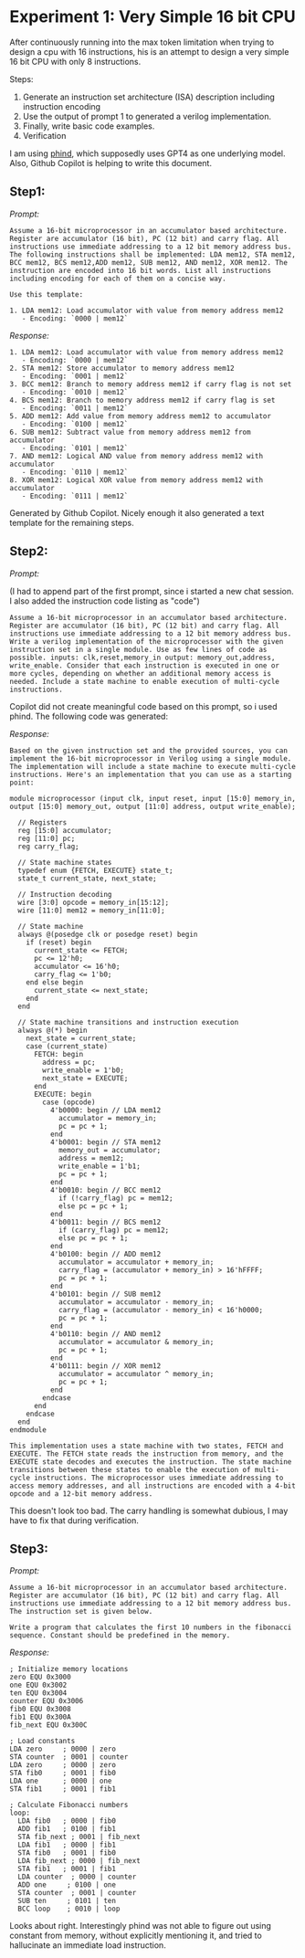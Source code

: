 # Experiment 1: Very Simple 16 bit CPU

After continuously running into the max token limitation when trying to design a cpu with 16 instructions, his is an attempt to design a very simple 16 bit CPU with only 8 instructions.

Steps:

1. Generate an instruction set architecture (ISA) description including instruction encoding
2. Use the output of prompt 1 to generated a verilog implementation.
3. Finally, write basic code examples.
4. Verification

I am using [phind](http://phind.com), which supposedly uses GPT4 as one underlying model. Also, Github Copilot is helping to write this document.

## Step1:

*Prompt:*

```
Assume a 16-bit microprocessor in an accumulator based architecture. Register are accumulator (16 bit), PC (12 bit) and carry flag. All instructions use immediate addressing to a 12 bit memory address bus. The following instructions shall be implemented: LDA mem12, STA mem12, BCC mem12, BCS mem12,ADD mem12, SUB mem12, AND mem12, XOR mem12. The instruction are encoded into 16 bit words. List all instructions including encoding for each of them on a concise way. 

Use this template:

1. LDA mem12: Load accumulator with value from memory address mem12
   - Encoding: `0000 | mem12`
```

*Response:*

```
1. LDA mem12: Load accumulator with value from memory address mem12
   - Encoding: `0000 | mem12`
2. STA mem12: Store accumulator to memory address mem12
   - Encoding: `0001 | mem12`
3. BCC mem12: Branch to memory address mem12 if carry flag is not set
   - Encoding: `0010 | mem12`
4. BCS mem12: Branch to memory address mem12 if carry flag is set
   - Encoding: `0011 | mem12`
5. ADD mem12: Add value from memory address mem12 to accumulator
   - Encoding: `0100 | mem12`
6. SUB mem12: Subtract value from memory address mem12 from accumulator
   - Encoding: `0101 | mem12`
7. AND mem12: Logical AND value from memory address mem12 with accumulator
   - Encoding: `0110 | mem12`
8. XOR mem12: Logical XOR value from memory address mem12 with accumulator
   - Encoding: `0111 | mem12`
```

Generated by Github Copilot. Nicely enough it also generated a text template for the remaining steps.

## Step2:

*Prompt:*

(I had to append part of the first prompt, since i started a new chat session. I also added the instruction code listing as "code")

```
Assume a 16-bit microprocessor in an accumulator based architecture. Register are accumulator (16 bit), PC (12 bit) and carry flag. All instructions use immediate addressing to a 12 bit memory address bus. Write a verilog implementation of the microprocessor with the given instruction set in a single module. Use as few lines of code as possible. inputs: clk,reset,memory_in output: memory_out,address, write_enable. Consider that each instruction is executed in one or more cycles, depending on whether an additional memory access is needed. Include a state machine to enable execution of multi-cycle instructions.
```

Copilot did not create meaningful code based on this prompt, so i used phind. The following code was generated:

*Response:*

```
Based on the given instruction set and the provided sources, you can implement the 16-bit microprocessor in Verilog using a single module. The implementation will include a state machine to execute multi-cycle instructions. Here's an implementation that you can use as a starting point:

module microprocessor (input clk, input reset, input [15:0] memory_in, output [15:0] memory_out, output [11:0] address, output write_enable);

  // Registers
  reg [15:0] accumulator;
  reg [11:0] pc;
  reg carry_flag;
  
  // State machine states
  typedef enum {FETCH, EXECUTE} state_t;
  state_t current_state, next_state;

  // Instruction decoding
  wire [3:0] opcode = memory_in[15:12];
  wire [11:0] mem12 = memory_in[11:0];

  // State machine
  always @(posedge clk or posedge reset) begin
    if (reset) begin
      current_state <= FETCH;
      pc <= 12'h0;
      accumulator <= 16'h0;
      carry_flag <= 1'b0;
    end else begin
      current_state <= next_state;
    end
  end

  // State machine transitions and instruction execution
  always @(*) begin
    next_state = current_state;
    case (current_state)
      FETCH: begin
        address = pc;
        write_enable = 1'b0;
        next_state = EXECUTE;
      end
      EXECUTE: begin
        case (opcode)
          4'b0000: begin // LDA mem12
            accumulator = memory_in;
            pc = pc + 1;
          end
          4'b0001: begin // STA mem12
            memory_out = accumulator;
            address = mem12;
            write_enable = 1'b1;
            pc = pc + 1;
          end
          4'b0010: begin // BCC mem12
            if (!carry_flag) pc = mem12;
            else pc = pc + 1;
          end
          4'b0011: begin // BCS mem12
            if (carry_flag) pc = mem12;
            else pc = pc + 1;
          end
          4'b0100: begin // ADD mem12
            accumulator = accumulator + memory_in;
            carry_flag = (accumulator + memory_in) > 16'hFFFF;
            pc = pc + 1;
          end
          4'b0101: begin // SUB mem12
            accumulator = accumulator - memory_in;
            carry_flag = (accumulator - memory_in) < 16'h0000;
            pc = pc + 1;
          end
          4'b0110: begin // AND mem12
            accumulator = accumulator & memory_in;
            pc = pc + 1;
          end
          4'b0111: begin // XOR mem12
            accumulator = accumulator ^ memory_in;
            pc = pc + 1;
          end
        endcase
      end
    endcase
  end
endmodule

This implementation uses a state machine with two states, FETCH and EXECUTE. The FETCH state reads the instruction from memory, and the EXECUTE state decodes and executes the instruction. The state machine transitions between these states to enable the execution of multi-cycle instructions. The microprocessor uses immediate addressing to access memory addresses, and all instructions are encoded with a 4-bit opcode and a 12-bit memory address.
```

This doesn't look too bad. The carry handling is somewhat dubious, I may have to fix that during verification.

## Step3:


*Prompt:*

```
Assume a 16-bit microprocessor in an accumulator based architecture. Register are accumulator (16 bit), PC (12 bit) and carry flag. All instructions use immediate addressing to a 12 bit memory address bus. The instruction set is given below.

Write a program that calculates the first 10 numbers in the fibonacci sequence. Constant should be predefined in the memory.
```

*Response:*

```
; Initialize memory locations
zero EQU 0x3000
one EQU 0x3002
ten EQU 0x3004
counter EQU 0x3006
fib0 EQU 0x3008
fib1 EQU 0x300A
fib_next EQU 0x300C

; Load constants
LDA zero     ; 0000 | zero
STA counter  ; 0001 | counter
LDA zero     ; 0000 | zero
STA fib0     ; 0001 | fib0
LDA one      ; 0000 | one
STA fib1     ; 0001 | fib1

; Calculate Fibonacci numbers
loop:
  LDA fib0   ; 0000 | fib0
  ADD fib1   ; 0100 | fib1
  STA fib_next ; 0001 | fib_next
  LDA fib1   ; 0000 | fib1
  STA fib0   ; 0001 | fib0
  LDA fib_next ; 0000 | fib_next
  STA fib1   ; 0001 | fib1
  LDA counter  ; 0000 | counter
  ADD one     ; 0100 | one
  STA counter  ; 0001 | counter
  SUB ten     ; 0101 | ten
  BCC loop    ; 0010 | loop
```

Looks about right. Interestingly phind was not able to figure out using constant from memory, without explicitly mentioning it, and tried to hallucinate an immediate load instruction.
